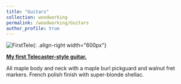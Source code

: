 ```yaml
---
title: "Guitars"
collection: woodworking
permalink: /woodworking/Guitars
author_profile: true
---
```


![FirstTele](http://malachycampbell.github.io/images/G10.jpeg){: .align-right width="600px"}

<b>[My first Telecaster-style guitar.](http://malachycampbell.github.io/woodworking/FirstGuitar) </b>

All maple body and neck with a maple burl pickguard and walnut fret markers. French polish finish with super-blonde shellac.
